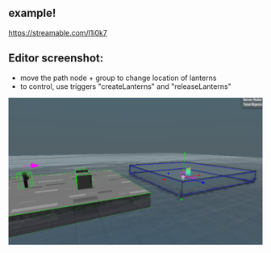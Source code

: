 ## example!
https://streamable.com/l1i0k7

## Editor screenshot:

- move the path node + group to change location of lanterns
- to control, use triggers "createLanterns" and "releaseLanterns"

![screenshot](editor_screenie.png)